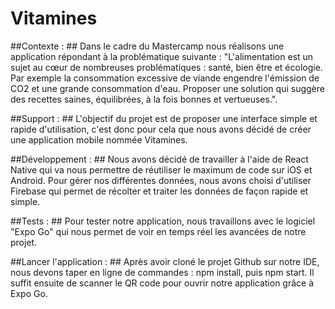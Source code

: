 # Vitamines

##Contexte : ## 
Dans le cadre du Mastercamp nous réalisons une application répondant à la problématique suivante : "L'alimentation est un sujet au cœur de nombreuses problématiques : santé, bien être et écologie. Par exemple la consommation excessive de viande engendre l'émission de CO2 et une grande consommation d'eau. Proposer une solution qui suggère des recettes saines, équilibrées, à la fois bonnes et vertueuses.".

##Support : ##
L'objectif du projet est de proposer une interface simple et rapide d'utilisation, c'est donc pour cela que nous avons décidé de créer une application mobile nommée Vitamines. 

##Développement : ##
Nous avons décidé de travailler à l'aide de React Native qui va nous permettre de réutiliser le maximum de code sur iOS et Android. Pour gérer nos différentes données, nous avons choisi d'utiliser Firebase qui permet de récolter et traiter les données de façon rapide et simple.

##Tests : ##
Pour tester notre application, nous travaillons avec le logiciel "Expo Go" qui nous permet de voir en temps réel les avancées de notre projet.

##Lancer l'application : ##
Après avoir cloné le projet Github sur notre IDE, nous devons taper en ligne de commandes : npm install, puis npm start. Il suffit ensuite de scanner le QR code pour ouvrir notre application grâce à Expo Go.
